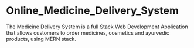 # Online_Medicine_Delivery_System
The Medicine Delivery System is a full Stack Web Development Application that allows customers to order medicines, cosmetics and ayurvedic products, using MERN stack.
